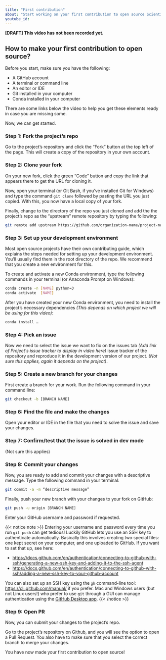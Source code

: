 ```yaml
---
title: "First contribution"
about: "Start working on your first contribution to open source Scientific Python."
youtube_id:
---
```


**[DRAFT] This video has not been recorded yet.**

<!--
# 1.4 First contribution


## Topic:
Steps to do your first contribution to open source.

## Outline:
- Fork the repo
- Clone your fork
- Set up development environment
- Pick an issue
- Create a new branch
- Find the file and make the changes
- Confirm the issue is solved
- Commit changes
- Open PR

-->

## How to make your first contribution to open source?

<!--
Hello everyone, I’m Juanita. Welcome to the Scientific Python videos! Today I will be helping you make your first code contribution to an open source software project!. Contributing to an open source project can be intimidating but I will show you that it can be quite simple and I’m sure you will get a lot of help along the way.
-->

Before you start, make sure you have the following:

- A GitHub account
- A terminal or command line
- An editor or IDE
- Git installed in your computer
- Conda installed in your computer

There are some links below the video to help you get these elements ready in case you are missing some.

Now, we can get started.

### Step 1: Fork the project’s repo

Go to the project’s repository and click the “Fork” button at the top left of the page. This will create a copy of the repository in your own account.

### Step 2: Clone your fork

On your new fork, click the green “Code” button and copy the link that appears there to get the URL for cloning it.

Now, open your terminal (or Git Bash, if you’ve installed Git for Windows) and type the command `git clone` followed by pasting the URL you just copied. With this, you now have a local copy of your fork.

Finally, change to the directory of the repo you just cloned and add the the project’s repo as the “upstream” remote repository by typing the following:

```bash
git remote add upstream https://github.com/organization-name/project-name.git
```

### Step 3: Set up your development environment

Most open source projects have their own contributing guide, which explains the steps needed for setting up your development environment. You’ll usually find them in the root directory of the repo.
We recommend that you create a new environment for this.

To create and activate a new Conda environment, type the following commands in your terminal (or Anaconda Prompt on Windows):

```bash
conda create -n [NAME] python=3
conda activate  [NAME]
```

After you have created your new Conda environment, you need to install the project’s necessary dependencies _(This depends on which project we will be using for this video)_:

```bash
conda install …
```

### Step 4: Pick an issue

Now we need to select the issue we want to fix on the issues tab _(Add link of Project's issue tracker to display in video here)_ issue tracker of the repository and reproduce it in the development version of our project.
_(Not sure this applies, again it depends on the project)_.

### Step 5: Create a new branch for your changes

First create a branch for your work.
Run the following command in your command line:

```bash
git checkout -b [BRANCH NAME]
```

### Step 6: Find the file and make the changes

Open your editor or IDE in the file that you need to solve the issue and save your changes.

### Step 7: Confirm/test that the issue is solved in dev mode

(Not sure this applies)

### Step 8: Commit your changes

Now, you are ready to add and commit your changes with a descriptive message.
Type the following command in your terminal:

```bash
git commit -a -m “descriptive message”
```

Finally, push your new branch with your changes to your fork on GitHub:

```bash
git push -u origin [BRANCH NAME]
```

Enter your GitHub username and password if requested.

{{< notice note >}}
Entering your username and password every time you run `git push` can get tedious!
Luckily GitHub lets you use an SSH key to authenticate automatically.
Basically this involves creating two special files: one kept secret on your computer, and one uploaded to GitHub. If you want to set that up, see here:

- https://docs.github.com/en/authentication/connecting-to-github-with-ssh/generating-a-new-ssh-key-and-adding-it-to-the-ssh-agent
- https://docs.github.com/en/authentication/connecting-to-github-with-ssh/adding-a-new-ssh-key-to-your-github-account

You can also set up an SSH key using the `gh` command-line tool: https://cli.github.com/manual/ if you prefer.
Mac and Windows users (but not Linux users!) who prefer to use `git` through a GUI can manage authentication using the [GitHub Desktop app](https://desktop.github.com/).
{{< /notice >}}

### Step 9: Open PR

Now, you can submit your changes to the project’s repo.

Go to the project’s repository on Github, and you will see the option to open a Pull Request.
You also have to make sure that you select the correct branch to merge your changes.

You have now made your first contribution to open source!

<!--

#### Links For video
*(Not sure these are the best resources but we should include some so that people get all the requirements ready)*

https://github.com
https://git-scm.com/book/en/v2/Getting-Started-Installing-Git
https://conda.io/projects/conda/en/latest/user-guide/install/index.html
-->
